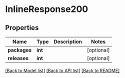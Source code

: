 # InlineResponse200

## Properties
Name | Type | Description | Notes
------------ | ------------- | ------------- | -------------
**packages** | **int** |  | [optional] 
**releases** | **int** |  | [optional] 

[[Back to Model list]](../README.md#documentation-for-models) [[Back to API list]](../README.md#documentation-for-api-endpoints) [[Back to README]](../README.md)

